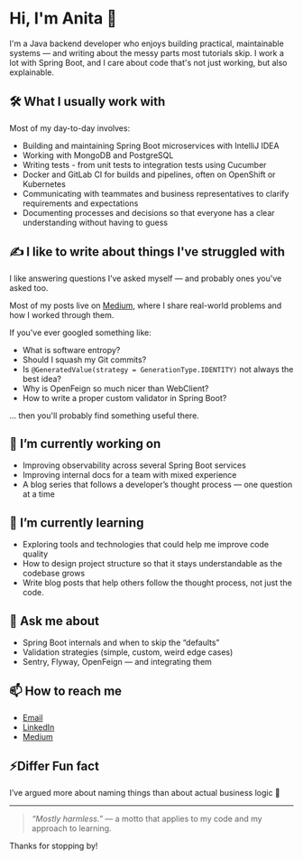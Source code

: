 # Hi, I'm Anita 👋

I'm a Java backend developer who enjoys building practical, maintainable systems — and writing about the messy parts most tutorials skip. I work a lot with Spring Boot, and I care about code that's not just working, but also explainable.

## 🛠️ What I usually work with
Most of my day-to-day involves:
- Building and maintaining Spring Boot microservices with IntelliJ IDEA
- Working with MongoDB and PostgreSQL
- Writing tests - from unit tests to integration tests using Cucumber
- Docker and GitLab CI for builds and pipelines, often on OpenShift or Kubernetes
- Communicating with teammates and business representatives to clarify requirements and expectations
- Documenting processes and decisions so that everyone has a clear understanding without having to guess

## ✍️ I like to write about things I've struggled with
I like answering questions I’ve asked myself — and probably ones you've asked too.

Most of my posts live on [Medium](https://medium.com/@anitalakhadze), where I share real-world problems and how I worked through them. 

If you've ever googled something like:
- What is software entropy?
- Should I squash my Git commits?
- Is `@GeneratedValue(strategy = GenerationType.IDENTITY)` not always the best idea?
- Why is OpenFeign so much nicer than WebClient?
- How to write a proper custom validator in Spring Boot?

... then you'll probably find something useful there.

## 🔭 I’m currently working on
- Improving observability across several Spring Boot services  
- Improving internal docs for a team with mixed experience  
- A blog series that follows a developer’s thought process — one question at a time

## 🌱 I’m currently learning
- Exploring tools and technologies that could help me improve code quality
- How to design project structure so that it stays understandable as the codebase grows
- Write blog posts that help others follow the thought process, not just the code.

## 💬 Ask me about
- Spring Boot internals and when to skip the “defaults”  
- Validation strategies (simple, custom, weird edge cases)  
- Sentry, Flyway, OpenFeign — and integrating them

## 📫 How to reach me
- [Email](mailto:talakhadzeani@gmail.com)  
- [LinkedIn](https://www.linkedin.com/in/ani-t-4961b210b/)  
- [Medium](https://medium.com/@anitalakhadze)  

## ⚡️Differ Fun fact
I’ve argued more about naming things than about actual business logic 🤭

---

> *“Mostly harmless.”* — a motto that applies to my code and my approach to learning.

Thanks for stopping by!

<!--
**anitalakhadze/anitalakhadze** is a ✨ _special_ ✨ repository because its `README.md` (this file) appears on your GitHub profile.

Here are some ideas to get you started:

- 🔭 I’m currently working on ...
- 🌱 I’m currently learning ...
- 👯 I’m looking to collaborate on ...
- 🤔 I’m looking for help with ...
- 💬 Ask me about ...
- 📫 How to reach me: ...
- 😄 Pronouns: ...
- ⚡ Fun fact: ...
-->
